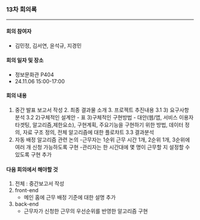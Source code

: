 ### 13차 회의록
---
#### 회의 참여자
- 김민정, 김서연, 윤석규, 지경민

#### 회의 일자 및 장소
- 정보문화관 P404
- 24.11.06 15:00-17:00

#### 회의 내용
1) 중간 발표 보고서 작성
    2. 최종 결과물 소개
    3. 프로젝트 추진내용
    3.1
    3) 요구사항 분석
    3.2
    2)구체적인 설계안  - 표
    3)구체적인 구현방법 - 대안(웹/앱, 서비스 이용자 타겟팅, 알고리즘,제한요소), 구현계획, 주요기능을 구현하기 위한 방법, 데이터 정의, 자료 구조 정의, 전체 알고리즘에 대한 플로챠트
    3.3 결과분석
2) 자동 배정 알고리즘 관련 논의
    -근무자는 1순위 근무 시간 1개, 2순위 1개, 3순위에 여러 개 신청 가능하도록 구현 
    -관리자는 한 시간대에 몇 명이 근무할 지 설정할 수 있도록 구현 추가

#### 다음 회의에서 해야할 것
1) 전체 : 중간보고서 작성
2) front-end
    - 메인 홈에 근무 배정 기준에 대한 설명 추가
3) back-end
    - 근무자가 신청한 근무의 우선순위를 반영한 알고리즘 구현